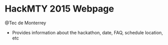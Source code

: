 HackMTY 2015 Webpage
=======
@Tec de Monterrey

* Provides information about the hackathon, date, FAQ, schedule location, etc
